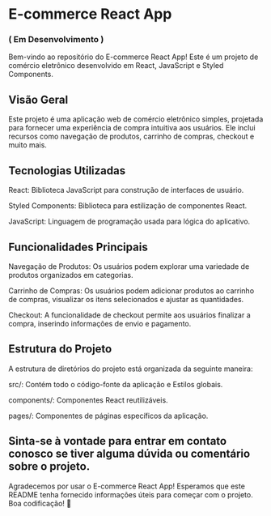 # E-commerce React App
### ( Em Desenvolvimento )
Bem-vindo ao repositório do E-commerce React App! Este é um projeto de comércio eletrônico desenvolvido em React, JavaScript e Styled Components.

## Visão Geral

Este projeto é uma aplicação web de comércio eletrônico simples, projetada para fornecer uma experiência de compra intuitiva aos usuários. Ele inclui recursos como navegação de produtos, carrinho de compras, checkout e muito mais.

## Tecnologias Utilizadas

React: Biblioteca JavaScript para construção de interfaces de usuário.

Styled Components: Biblioteca para estilização de componentes React.

JavaScript: Linguagem de programação usada para lógica do aplicativo.

## Funcionalidades Principais

Navegação de Produtos: Os usuários podem explorar uma variedade de produtos organizados em categorias.

Carrinho de Compras: Os usuários podem adicionar produtos ao carrinho de compras, visualizar os itens selecionados e ajustar as quantidades.

Checkout: A funcionalidade de checkout permite aos usuários finalizar a compra, inserindo informações de envio e pagamento.

## Estrutura do Projeto

A estrutura de diretórios do projeto está organizada da seguinte maneira:


src/: Contém todo o código-fonte da aplicação e Estilos globais.

components/: Componentes React reutilizáveis.

pages/: Componentes de páginas específicos da aplicação.

##  Sinta-se à vontade para entrar em contato conosco se tiver alguma dúvida ou comentário sobre o projeto.

Agradecemos por usar o E-commerce React App! Esperamos que este README tenha fornecido informações úteis para começar com o projeto. Boa codificação! 🚀
